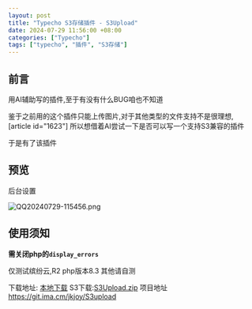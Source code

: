 ```yaml
---
layout: post
title: "Typecho S3存储插件 - S3Upload"
date: 2024-07-29 11:56:00 +08:00
categories: ["Typecho"]
tags: ["typecho", "插件", "S3存储"]
---
```


## 前言
用AI辅助写的插件,至于有没有什么BUG咱也不知道

鉴于之前用的这个插件只能上传图片,对于其他类型的文件支持不是很理想,
[article id="1623"]
所以想借着AI尝试一下是否可以写一个支持S3兼容的插件

于是有了该插件
## 预览
后台设置

![QQ20240729-115456.png](https://img.imsun.org/2024/07/29/66a712ac5513f.png)
## 使用须知
**需关闭php的`display_errors`**

仅测试缤纷云,R2
php版本8.3
其他请自测

下载地址: [本地下载](https://www.imsun.org/usr/uploads/2024/07/4240311660.gz)
S3下载:[S3Upload.zip](https://img.imsun.org/usr/uploads/2024/07/1732806874.zip?X-Amz-Content-Sha256=UNSIGNED-PAYLOAD&X-Amz-Algorithm=AWS4-HMAC-SHA256&X-Amz-Credential=4ed36758c43af0acfb480989ac462ef0%2F20240729%2Fus-east-1%2Fs3%2Faws4_request&X-Amz-Date=20240729T040619Z&X-Amz-SignedHeaders=host&X-Amz-Expires=3600&X-Amz-Signature=87e52b31cc19ff5829e45887c20cda82faf9341ed7ba4e25a3bdc184f48ff1c5)
项目地址 https://git.ima.cm/jkjoy/S3upload